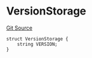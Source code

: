 # VersionStorage
[Git Source](https://github.com/thrackle-io/tron/blob/263e499d66345014a4fa5059735434da59124980/src/protocol/diamond/VersionFacetLib.sol)


```solidity
struct VersionStorage {
    string VERSION;
}
```

